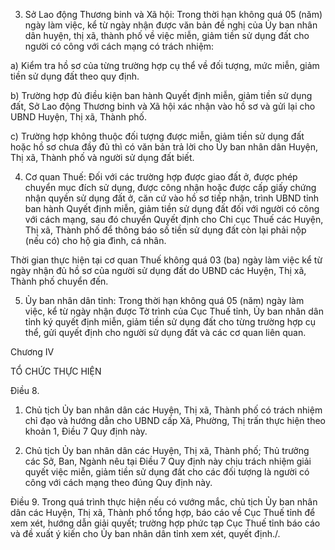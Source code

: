 3. Sở Lao động Thương binh và Xã hội: Trong thời hạn không quá 05 (năm) ngày làm việc, kể từ ngày nhận được văn bản đề nghị của Ủy ban nhân dân huyện, thị xã, thành phố về việc miễn, giảm tiền sử dụng đất cho người có công với cách mạng có trách nhiệm:

a) Kiểm tra hồ sơ của từng trường hợp cụ thể về đối tượng, mức miễn, giảm tiền sử dụng đất theo quy định.

b) Trường hợp đủ điều kiện ban hành Quyết định miễn, giảm tiền sử dụng đất, Sở Lao động Thương binh và Xã hội xác nhận vào hồ sơ và gửi lại cho UBND Huyện, Thị xã, Thành phố.

c) Trường hợp không thuộc đối tượng được miễn, giảm tiền sử dụng đất hoặc hồ sơ chưa đầy đủ thì có văn bản trả lời cho Ủy ban nhân dân Huyện, Thị xã, Thành phố và người sử dụng đất biết.

4. Cơ quan Thuế: Đối với các trường hợp được giao đất ở, được phép chuyển mục đích sử dụng, được công nhận hoặc được cấp giấy chứng nhận quyền sử dụng đất ở, căn cứ vào hồ sơ tiếp nhận, trình UBND tỉnh ban hành Quyết định miễn, giảm tiền sử dụng đất đối với người có công với cách mạng, sau đó chuyển Quyết định cho Chi cục Thuế các Huyện, Thị xã, Thành phố để thông báo số tiền sử dụng đất còn lại phải nộp (nếu có) cho hộ gia đình, cá nhân.

Thời gian thực hiện tại cơ quan Thuế không quá 03 (ba) ngày làm việc kể từ ngày nhận đủ hồ sơ của người sử dụng đất do UBND các Huyện, Thị xã, Thành phố chuyển đến.

5. Ủy ban nhân dân tỉnh: Trong thời hạn không quá 05 (năm) ngày làm việc, kể từ ngày nhận được Tờ trình của Cục Thuế tỉnh, Ủy ban nhân dân tỉnh ký quyết định miễn, giảm tiền sử dụng đất cho từng trường hợp cụ thể, gửi quyết định cho người sử dụng đất và các cơ quan liên quan.

Chương IV

TỔ CHỨC THỰC HIỆN

Điều 8.

1. Chủ tịch Ủy ban nhân dân các Huyện, Thị xã, Thành phố có trách nhiệm chỉ đạo và hướng dẫn cho UBND cấp Xã, Phường, Thị trấn thực hiện theo khoản 1, Điều 7 Quy định này.

2. Chủ tịch Ủy ban nhân dân các Huyện, Thị xã, Thành phố; Thủ trưởng các Sở, Ban, Ngành nêu tại Điều 7 Quy định này chịu trách nhiệm giải quyết việc miễn, giảm tiền sử dụng đất cho các đối tượng là người có công với cách mạng theo đúng Quy định này.

Điều 9. Trong quá trình thực hiện nếu có vướng mắc, chủ tịch Ủy ban nhân dân các Huyện, Thị xã, Thành phố tổng hợp, báo cáo về Cục Thuế tỉnh để xem xét, hướng dẫn giải quyết; trường hợp phức tạp Cục Thuế tỉnh báo cáo và đề xuất ý kiến cho Ủy ban nhân dân tỉnh xem xét, quyết định./.
